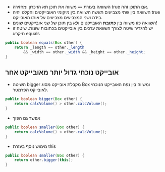- השוואה בעזרת ```==``` משווה את תוכן תא הזיכרון ומחזירה true אם התוכן זהה.
- השוואה בין שתי מצביעים תעשה השוואה בין מיקומי האובייקטים והקלט יהיה true בידה ושני המצביעים מצביעים על אותו האובייקט.
- השוואה כזו משווה בין **כתובת** האובייקטים ולא בין תוכן של שני אובייקטים שונים!
- יש להגדיר שיטה לצורך השוואת ערכים בין אובייקטים בכתובות שונות. שיטה זו תיקרא equals
```java
public boolean equals(Box other) {
	return _length == other._length 
		&& _width == other._width && _height == other._height;
}
```
## אובייקט נוכחי גדול יותר מאובייקט אחר
- השיטה bigger מקבלת אובייקט מסוג Box ומשווה בין נפח האובייקט הנוכחי לאובייקט הפרמטר.
```java
public boolean bigger(Box other) {
	return calcVolume() > other.calcVolume();
}
```
- אפשר גם הפוך
```java
public boolean smaller(Box other) {
	return calcVolume() < other.calcVolume();
}
```
- מימוש נוסף בעזרת this
```java
public boolean smaller(Box other) {
	return other.bigger(this);
}
```
